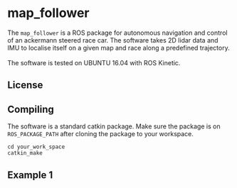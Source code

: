 # map_follower
The `map_follower` is a ROS package for autonomous navigation and control of an ackermann steered race car. The software takes 2D lidar data and IMU to localise itself on a given map and race along a predefined trajectory. </br></br>
The software is tested on UBUNTU 16.04 with ROS Kinetic.
## License

## Compiling
The software is a standard catkin package. Make sure the package is on `ROS_PACKAGE_PATH` after cloning the package to your workspace.
```
cd your_work_space
catkin_make
```
## Example 1

